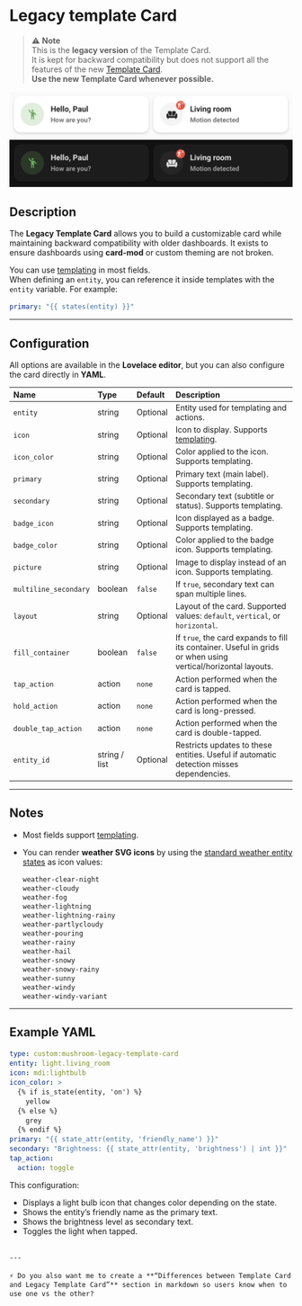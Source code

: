 # Legacy template Card

> ⚠️ **Note**  
> This is the **legacy version** of the Template Card.  
> It is kept for backward compatibility but does not support all the features of the new [Template Card](./template.md).  
> **Use the new Template Card whenever possible.**

![Template light](../images/legacy-template-light.png)  
![Template dark](../images/legacy-template-dark.png)

## Description


The **Legacy Template Card** allows you to build a customizable card while maintaining backward compatibility with older dashboards. It exists to ensure dashboards using **card-mod** or custom theming are not broken.  

You can use [templating](https://www.home-assistant.io/docs/configuration/templating/) in most fields.  
When defining an `entity`, you can reference it inside templates with the `entity` variable. For example:  

```yaml
primary: "{{ states(entity) }}"
````

---

## Configuration

All options are available in the **Lovelace editor**, but you can also configure the card directly in **YAML**.

| Name                  | Type          | Default  | Description                                                                                                   |
| :-------------------- | :------------ | :------- | :------------------------------------------------------------------------------------------------------------ |
| `entity`              | string        | Optional | Entity used for templating and actions.                                                                       |
| `icon`                | string        | Optional | Icon to display. Supports [templating](https://www.home-assistant.io/docs/configuration/templating/).         |
| `icon_color`          | string        | Optional | Color applied to the icon. Supports templating.                                                               |
| `primary`             | string        | Optional | Primary text (main label). Supports templating.                                                               |
| `secondary`           | string        | Optional | Secondary text (subtitle or status). Supports templating.                                                     |
| `badge_icon`          | string        | Optional | Icon displayed as a badge. Supports templating.                                                               |
| `badge_color`         | string        | Optional | Color applied to the badge icon. Supports templating.                                                         |
| `picture`             | string        | Optional | Image to display instead of an icon. Supports templating.                                                     |
| `multiline_secondary` | boolean       | `false`  | If `true`, secondary text can span multiple lines.                                                            |
| `layout`              | string        | Optional | Layout of the card. Supported values: `default`, `vertical`, or `horizontal`.                                 |
| `fill_container`      | boolean       | `false`  | If `true`, the card expands to fill its container. Useful in grids or when using vertical/horizontal layouts. |
| `tap_action`          | action        | `none`   | Action performed when the card is tapped.                                                                     |
| `hold_action`         | action        | `none`   | Action performed when the card is long-pressed.                                                               |
| `double_tap_action`   | action        | `none`   | Action performed when the card is double-tapped.                                                              |
| `entity_id`           | string / list | Optional | Restricts updates to these entities. Useful if automatic detection misses dependencies.                       |

---

## Notes

* Most fields support [templating](https://www.home-assistant.io/docs/configuration/templating/).
* You can render **weather SVG icons** by using the [standard weather entity states](https://developers.home-assistant.io/docs/core/entity/weather/#recommended-values-for-state-and-condition) as icon values:

  ```
  weather-clear-night
  weather-cloudy
  weather-fog
  weather-lightning
  weather-lightning-rainy
  weather-partlycloudy
  weather-pouring
  weather-rainy
  weather-hail
  weather-snowy
  weather-snowy-rainy
  weather-sunny
  weather-windy
  weather-windy-variant
  ```

---

## Example YAML

```yaml
type: custom:mushroom-legacy-template-card
entity: light.living_room
icon: mdi:lightbulb
icon_color: >
  {% if is_state(entity, 'on') %}
    yellow
  {% else %}
    grey
  {% endif %}
primary: "{{ state_attr(entity, 'friendly_name') }}"
secondary: "Brightness: {{ state_attr(entity, 'brightness') | int }}"
tap_action:
  action: toggle
```

This configuration:

* Displays a light bulb icon that changes color depending on the state.
* Shows the entity’s friendly name as the primary text.
* Shows the brightness level as secondary text.
* Toggles the light when tapped.

```

---

⚡ Do you also want me to create a **“Differences between Template Card and Legacy Template Card”** section in markdown so users know when to use one vs the other?
```
